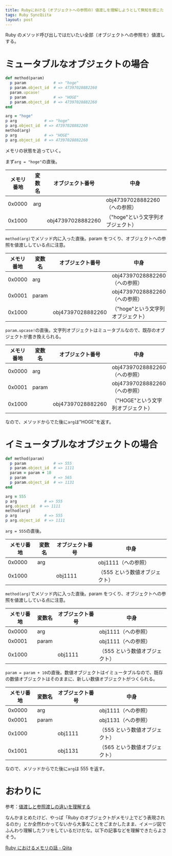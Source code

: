 ```yaml
---
title: Rubyにおける（オブジェクトへの参照の）値渡しを理解しようとして無知を感じた
tags: Ruby SyncQiita
layout: post
---
```


Ruby のメソッド呼び出しではだいたい全部（オブジェクトへの参照を）値渡しする。

# ミュータブルなオブジェクトの場合

```rb
def method(param)
  p param            # => "hoge"
  p param.object_id  # => 47397028882260
  param.upcase!
  p param            # => "HOGE"
  p param.object_id  # => 47397028882260
end

arg = "hoge"
p arg            # => "hoge"
p arg.object_id  # => 47397028882260
method(arg)
p arg            # => "HOGE"
p arg.object_id  # => 47397028882260
```

メモリの状態を追っていく。

まず`arg = "hoge"`の直後。

| メモリ番地 | 変数名 | オブジェクト番号  | 中身                               |
| ---------- | ------ | ----------------- | ---------------------------------- |
| 0x0000     | arg    |                   | obj47397028882260（への参照）      |
| 0x1000     |        | obj47397028882260 | （"hoge"という文字列オブジェクト） |

`method(arg)`でメソッド内に入った直後。param をつくり、オブジェクトへの参照を値渡ししている点に注意。

| メモリ番地 | 変数名 | オブジェクト番号  | 中身                               |
| ---------- | ------ | ----------------- | ---------------------------------- |
| 0x0000     | arg    |                   | obj47397028882260（への参照）      |
| 0x0001     | param  |                   | obj47397028882260（への参照）      |
| 0x1000     |        | obj47397028882260 | （"hoge"という文字列オブジェクト） |

`param.upcase!`の直後。文字列オブジェクトはミュータブルなので、既存のオブジェクトが書き換えられる。

| メモリ番地 | 変数名 | オブジェクト番号  | 中身                               |
| ---------- | ------ | ----------------- | ---------------------------------- |
| 0x0000     | arg    |                   | obj47397028882260（への参照）      |
| 0x0001     | param  |                   | obj47397028882260（への参照）      |
| 0x1000     |        | obj47397028882260 | （"HOGE"という文字列オブジェクト） |

なので、メソッドからでた後に`arg`は"HOGE"を返す。

# イミュータブルなオブジェクトの場合

```rb
def method(param)
  p param            # => 555
  p param.object_id  # => 1111
  param = param + 10
  p param            # => 565
  p param.object_id  # => 1131
end

arg = 555
p arg            # => 555
arg.object_id  # => 1111
method(arg)
p arg            # => 555
p arg.object_id  # => 1111
```

`arg = 555`の直後。

| メモリ番地 | 変数名 | オブジェクト番号 | 中身                           |
| ---------- | ------ | ---------------- | ------------------------------ |
| 0x0000     | arg    |                  | obj1111（への参照）            |
| 0x1000     |        | obj1111          | （555 という数値オブジェクト） |

`method(arg)`でメソッド内に入った直後。param をつくり、オブジェクトへの参照を値渡ししている点に注意。

| メモリ番地 | 変数名 | オブジェクト番号 | 中身                           |
| ---------- | ------ | ---------------- | ------------------------------ |
| 0x0000     | arg    |                  | obj1111（への参照）            |
| 0x0001     | param  |                  | obj1111（への参照）            |
| 0x1000     |        | obj1111          | （555 という数値オブジェクト） |

`param = param +
10`の直後。数値オブジェクトはイミュータブルなので、既存の数値オブジェクトはそのままに、新しい数値オブジェクトがつくられる。

| メモリ番地 | 変数名 | オブジェクト番号 | 中身                           |
| ---------- | ------ | ---------------- | ------------------------------ |
| 0x0000     | arg    |                  | obj1111（への参照）            |
| 0x0001     | param  |                  | obj1131（への参照）            |
| 0x1000     |        | obj1111          | （555 という数値オブジェクト） |
| 0x1001     |        | obj1131          | （565 という数値オブジェクト） |

なので、メソッドからでた後に`arg`は 555 を返す。

# おわりに

参考：[値渡しと参照渡しの違いを理解する](https://magazine.rubyist.net/articles/0032/0032-CallByValueAndCallByReference.html)

なんかまとめたけど、やっぱ「Ruby のオブジェクトがメモリ上でどう表現されるのか」とか全然わかってないから大事なことをごまかしたまま、イメージ図でふんわり理解したフリをしているだけだな。以下の記事などを理解できたらよさそう。

[Ruby におけるメモリの話 \-
Qiita](https://qiita.com/kamina_zzz/items/0540f663832e07ee1b10)
